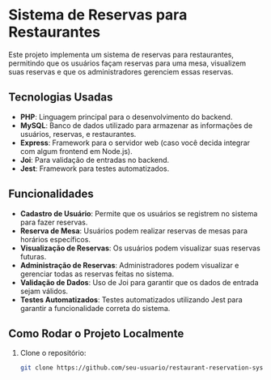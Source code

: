 # Sistema de Reservas para Restaurantes

Este projeto implementa um sistema de reservas para restaurantes, permitindo que os usuários façam reservas para uma mesa, visualizem suas reservas e que os administradores gerenciem essas reservas.

## Tecnologias Usadas

- **PHP**: Linguagem principal para o desenvolvimento do backend.
- **MySQL**: Banco de dados utilizado para armazenar as informações de usuários, reservas, e restaurantes.
- **Express**: Framework para o servidor web (caso você decida integrar com algum frontend em Node.js).
- **Joi**: Para validação de entradas no backend.
- **Jest**: Framework para testes automatizados.

## Funcionalidades

- **Cadastro de Usuário**: Permite que os usuários se registrem no sistema para fazer reservas.
- **Reserva de Mesa**: Usuários podem realizar reservas de mesas para horários específicos.
- **Visualização de Reservas**: Os usuários podem visualizar suas reservas futuras.
- **Administração de Reservas**: Administradores podem visualizar e gerenciar todas as reservas feitas no sistema.
- **Validação de Dados**: Uso de Joi para garantir que os dados de entrada sejam válidos.
- **Testes Automatizados**: Testes automatizados utilizando Jest para garantir a funcionalidade correta do sistema.

## Como Rodar o Projeto Localmente

1. Clone o repositório:

   ```bash
   git clone https://github.com/seu-usuario/restaurant-reservation-system.git
